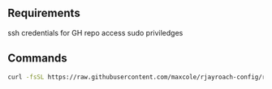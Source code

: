 

## Requirements

ssh credentials for GH repo access
sudo priviledges

## Commands

```bash
curl -fsSL https://raw.githubusercontent.com/maxcole/rjayroach-config/refs/heads/main/bootstrap.sh | bash -s -- install
```

